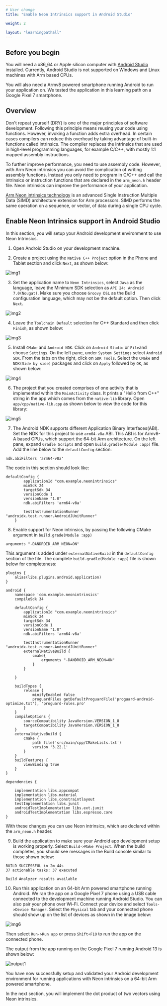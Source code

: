 ```yaml
---
# User change
title: "Enable Neon Intrinsics support in Android Studio"

weight: 2

layout: "learningpathall"
---
```


## Before you begin

You will need a x86_64 or Apple silicon computer with [Android Studio](https://developer.android.com/studio) installed. Currently, Android Studio is not supported on Windows and Linux machines with Arm based CPUs.

You will also need a Armv8 powered smartphone running Android to run your application on. We tested the application in this learning path on a Google Pixel 7 smartphone.

## Overview

Don't repeat yourself (DRY) is one of the major principles of software development. Following this principle means reusing your code using functions. However, invoking a function adds extra overhead. In certain cases compilers can reduce this overhead by taking advantage of built-in functions called intrinsics. The compiler replaces the intrinsics that are used in high-level programming languages, for example C/C++, with mostly 1:1 mapped assembly instructions.

To further improve performance, you need to use assembly code. However, with Arm Neon intrinsics you can avoid the complication of writing assembly functions. Instead you only need to program in C/C++ and call the intrinsics or instruction functions that are declared in the `arm_neon.h` header file. Neon intrinsics can improve the performance of your application.

[Arm Neon intrinsics technology](https://developer.arm.com/architectures/instruction-sets/intrinsics/) is an advanced Single Instruction Multiple Data (SIMD) architecture extension for Arm processors. SIMD performs the same operation on a sequence, or vector, of data during a single CPU cycle.

## Enable Neon Intrinsics support in Android Studio

In this section, you will setup your Android development environment to use Neon Intrinsics.

1. Open Android Studio on your development machine.

2. Create a project using the `Native C++ Project` option in the Phone and Tablet section and click `Next`, as shown below:

![img1](neon1.png)

3. Set the application name to `Neon Intrinsics`, select `Java` as the language, leave the Minimum SDK selection as `API 24: Android 7.0(Nougat)`. Make sure you choose `Groovy DSL` as the Build configuration language, which may not be the default option. Then click `Next`.

![img2](neon2.png)

4. Leave the `Toolchain Default` selection for C++ Standard and then click `Finish`, as shown below:

![img3](neon3.png)

5. Install `CMake` and `Android NDK`. Click on `Android Studio` or `File`and choose `Settings`. On the left pane, under `System Settings` select `Android SDK`. From the tabs on the right, click on `SDK Tools`. Select the `CMake` and `NDK(Side by side)` packages and click on `Apply` followed by `OK`, as shown below:

![img4](neon4.png)

6. The project that you created comprises of one activity that is implemented within the `MainActivity` class. It prints a "Hello from C++" string in the app which comes from the `native-lib` library. Open `app/cpp/native-lib.cpp` as shown below to view the code for this library:

![img5](neon5.png)

7. The Android NDK supports different Application Binary Interfaces(ABI). Set the NDK for this project to use `arm64-v8a` ABI. This ABI is for Armv8-A based CPUs, which support the 64-bit Arm architecture. On the left pane, expand `Gradle Scripts` and open `build.gradle(Module :app)` file. Add the line below to the `defaultConfig` section:

```console
ndk.abiFilters 'arm64-v8a'
```

The code in this section should look like:

```console
defaultConfig {
        applicationId "com.example.neonintrinsics"
        minSdk 24
        targetSdk 34
        versionCode 1
        versionName "1.0"
        ndk.abiFilters 'arm64-v8a'

        testInstrumentationRunner "androidx.test.runner.AndroidJUnitRunner"
    }

```
8. Enable support for Neon intrinsics, by passing the following CMake argument in `build.grade(Module :app)`

```console
arguments "-DANDROID_ARM_NEON=ON"
```

This argument is added under `externalNativeBuild` in the `defaultConfig` section of the file. The complete `build.gradle(Module :app)` file is shown below for completeness:

```console
plugins {
    alias(libs.plugins.android.application)
}

android {
    namespace 'com.example.neonintrinsics'
    compileSdk 34

    defaultConfig {
        applicationId "com.example.neonintrinsics"
        minSdk 24
        targetSdk 34
        versionCode 1
        versionName "1.0"
        ndk.abiFilters 'arm64-v8a'

        testInstrumentationRunner "androidx.test.runner.AndroidJUnitRunner"
        externalNativeBuild {
            cmake{
                arguments "-DANDROID_ARM_NEON=ON"
            }
        }

    }

    buildTypes {
        release {
            minifyEnabled false
            proguardFiles getDefaultProguardFile('proguard-android-optimize.txt'), 'proguard-rules.pro'
        }
    }
    compileOptions {
        sourceCompatibility JavaVersion.VERSION_1_8
        targetCompatibility JavaVersion.VERSION_1_8
    }
    externalNativeBuild {
        cmake {
            path file('src/main/cpp/CMakeLists.txt')
            version '3.22.1'
        }
    }
    buildFeatures {
        viewBinding true
    }
}

dependencies {

    implementation libs.appcompat
    implementation libs.material
    implementation libs.constraintlayout
    testImplementation libs.junit
    androidTestImplementation libs.ext.junit
    androidTestImplementation libs.espresso.core
}
```

With these changes you can use Neon intrinsics, which are declared within the `arm_neon.h` header.

9. Build the application to make sure your Android app development setup is working properly.
   Select `Build->Make Project`. When the build completes, you should see messages in the Build console similar to those shown below:

```output
BUILD SUCCESSFUL in 2m 44s
37 actionable tasks: 37 executed

Build Analyzer results available
```

10. Run this application on an 64-bit Arm powered smartphone running Android. We ran the app on a Google Pixel 7 phone using a USB cable connected to the development machine running Android Studio. You can also pair your phone over Wi-Fi.
Connect your device and select `Tools->Device Manager`. Select the `Physical` tab and your connected phone should show up on the list of devices as shown in the image below:

![img6](neon6.png)

Then select `Run->Run app` or press `Shift+F10` to run the app on the connected phone.

The output from the app running on the Google Pixel 7 running Android 13 is shown below:

![output1](hello_neon.png)

You have now successfully setup and validated your Android development environment for running applications with Neon intrinsics on a 64-bit Arm powered smartphone.

In the next section, you will implement the dot product of two vectors using Neon intrinsics.


